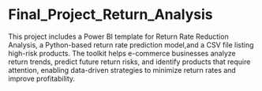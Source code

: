 # Final_Project_Return_Analysis
This project includes a Power BI template for Return Rate Reduction Analysis, a Python-based return rate prediction model,and a CSV file listing high-risk products.
The toolkit helps e-commerce businesses analyze return trends, predict future return risks, and identify products that require attention, enabling data-driven strategies to minimize return rates and
improve profitability.
